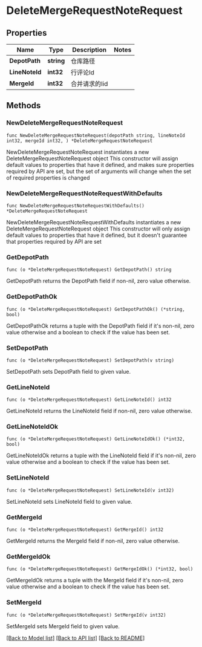 # DeleteMergeRequestNoteRequest

## Properties

Name | Type | Description | Notes
------------ | ------------- | ------------- | -------------
**DepotPath** | **string** | 仓库路径 | 
**LineNoteId** | **int32** | 行评论Id | 
**MergeId** | **int32** | 合并请求的Iid | 

## Methods

### NewDeleteMergeRequestNoteRequest

`func NewDeleteMergeRequestNoteRequest(depotPath string, lineNoteId int32, mergeId int32, ) *DeleteMergeRequestNoteRequest`

NewDeleteMergeRequestNoteRequest instantiates a new DeleteMergeRequestNoteRequest object
This constructor will assign default values to properties that have it defined,
and makes sure properties required by API are set, but the set of arguments
will change when the set of required properties is changed

### NewDeleteMergeRequestNoteRequestWithDefaults

`func NewDeleteMergeRequestNoteRequestWithDefaults() *DeleteMergeRequestNoteRequest`

NewDeleteMergeRequestNoteRequestWithDefaults instantiates a new DeleteMergeRequestNoteRequest object
This constructor will only assign default values to properties that have it defined,
but it doesn't guarantee that properties required by API are set

### GetDepotPath

`func (o *DeleteMergeRequestNoteRequest) GetDepotPath() string`

GetDepotPath returns the DepotPath field if non-nil, zero value otherwise.

### GetDepotPathOk

`func (o *DeleteMergeRequestNoteRequest) GetDepotPathOk() (*string, bool)`

GetDepotPathOk returns a tuple with the DepotPath field if it's non-nil, zero value otherwise
and a boolean to check if the value has been set.

### SetDepotPath

`func (o *DeleteMergeRequestNoteRequest) SetDepotPath(v string)`

SetDepotPath sets DepotPath field to given value.


### GetLineNoteId

`func (o *DeleteMergeRequestNoteRequest) GetLineNoteId() int32`

GetLineNoteId returns the LineNoteId field if non-nil, zero value otherwise.

### GetLineNoteIdOk

`func (o *DeleteMergeRequestNoteRequest) GetLineNoteIdOk() (*int32, bool)`

GetLineNoteIdOk returns a tuple with the LineNoteId field if it's non-nil, zero value otherwise
and a boolean to check if the value has been set.

### SetLineNoteId

`func (o *DeleteMergeRequestNoteRequest) SetLineNoteId(v int32)`

SetLineNoteId sets LineNoteId field to given value.


### GetMergeId

`func (o *DeleteMergeRequestNoteRequest) GetMergeId() int32`

GetMergeId returns the MergeId field if non-nil, zero value otherwise.

### GetMergeIdOk

`func (o *DeleteMergeRequestNoteRequest) GetMergeIdOk() (*int32, bool)`

GetMergeIdOk returns a tuple with the MergeId field if it's non-nil, zero value otherwise
and a boolean to check if the value has been set.

### SetMergeId

`func (o *DeleteMergeRequestNoteRequest) SetMergeId(v int32)`

SetMergeId sets MergeId field to given value.



[[Back to Model list]](../README.md#documentation-for-models) [[Back to API list]](../README.md#documentation-for-api-endpoints) [[Back to README]](../README.md)


